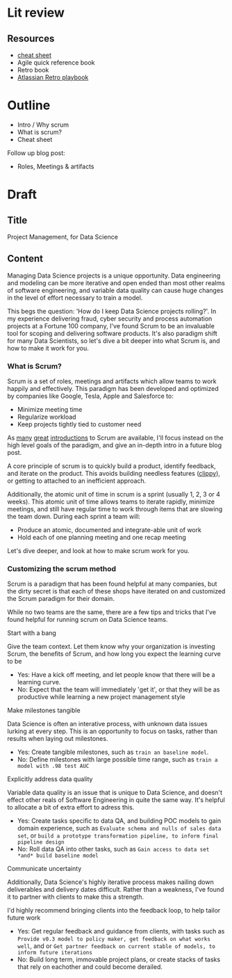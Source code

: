 # Lit review

## Resources

 - [cheat sheet](cheat_sheet/scrum_cheat_sheet.md)
 - Agile quick reference book
 - Retro book
 - [Atlassian Retro playbook](https://www.atlassian.com/team-playbook/plays/retrospective)

# Outline

 - Intro / Why scrum
 - What is scrum?
 - Cheat sheet

Follow up blog post:

 - Roles, Meetings & artifacts

# Draft

## Title

Project Management, for Data Science

## Content

Managing Data Science projects is a unique opportunity. Data engineering and modeling can be more iterative and open ended than most other realms of software engineering, and variable data quality can cause huge changes in the level of effort necessary to train a model. 

This begs the question: 'How do I keep Data Science projects rolling?'. In my experience delivering fraud, cyber security and process automation projects at a Fortune 100 company, I've found Scrum to be an invaluable tool for scoping and delivering software products. It's also paradigm shift for many Data Scientists, so let's dive a bit deeper into what Scrum is, and how to make it work for you. 

### What is Scrum?

Scrum is a set of roles, meetings and artifacts which allow teams to work happily and effectively. This paradigm has been developed and optimized by companies like Google, Tesla, Apple and Salesforce  to:

 - Minimize meeting time
 - Regularize workload
 - Keep projects tightly tied to customer need

As [many](https://www.youtube.com/watch?v=9TycLR0TqFA) [great](https://www.atlassian.com/agile/scrum) [introductions](https://www.scrum.org/resources/introduction-scrum) to Scrum are available, I'll focus instead on the high level goals of the paradigm, and give an in-depth intro in a future blog post. 

A core principle of scrum is to quickly build a product, identify feedback, and iterate on the product. This avoids 
building needless features ([clippy](https://en.wikipedia.org/wiki/Office_Assistant)), or getting to attached to an inefficient approach. 

Additionally, the atomic unit of time in scrum is a sprint (usually 1, 2, 3 or 4 weeks). This atomic unit of time allows teams to iterate rapidly, minimize meetings, and still have regular time to work through items that are slowing the team down. During each sprint a team will:

 - Produce an atomic, documented and integrate-able unit of work
 - Hold each of one planning meeting and one recap meeting

Let's dive deeper, and look at how to make scrum work for you. 

### Customizing the scrum method

Scrum is a paradigm that has been found helpful at many companies, but the dirty secret is that each of these shops have iterated on and customized the Scrum paradigm for their domain.

While no two teams are the same, there are a few tips and tricks that I've found helpful for running scrum on Data Science teams. 


Start with a bang

Give the team context. Let them know why your organization is investing Scrum, the benefits of Scrum, and how long you expect the learning curve to be

 - Yes: Have a kick off meeting, and let people know that there will be a learning curve.
 - No: Expect that the team will immediately 'get it', or that they will be as productive while learning a new project management style


Make milestones tangible

Data Science is often an interative process, with unknown data issues lurking at every step. This is an opportunity to focus on tasks, rather than results when laying out milestones. 

 - Yes: Create tangible milestones, such as `train an baseline model`.
 - No: Define milestones with large possible time range, such as `train a model with .98 test AUC`


Explicitly address data quality

Variable data quality is an issue that is unique to Data Science, and doesn't effect other reals of Software Engineering in quite the same way. It's helpful to allocate a bit of extra effort to adress this. 

 - Yes: Create tasks specific to data QA, and building POC models to gain domain experience, such as `Evaluate schema and nulls of sales data set`, or `build a prototype transformation pipeline, to inform final pipeline design`
 - No: Roll data QA into other tasks, such as `Gain access to data set *and* build baseline model`

Communicate uncertainty

Additionally, Data Science's highly iterative process makes nailing down deliverables and delivery dates difficult. Rather than a weakness, I've found it to partner with clients to make this a strength.

I'd highly recommend bringing clients into the feedback loop, to help tailor future work

 - Yes: Get regular feedback and guidance from clients, with tasks such as `Provide v0.3 model to policy maker, get feedback on what works well`, and or `Get partner feedback on current stable of models, to inform future iterations`
 - No: Build long term, immovable project plans, or create stacks of tasks that rely on eachother and could become derailed. 

